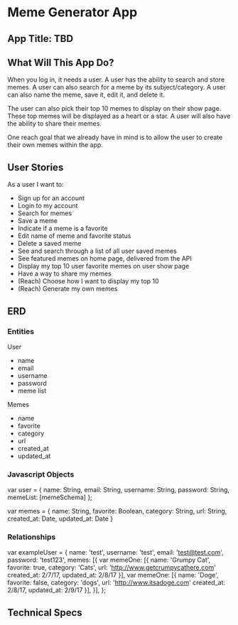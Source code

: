 # Meme Generator App

## App Title: TBD

## What Will This App Do?
When you log in, it needs a user. A user has the ability to search and store memes. A user can also search for a meme by its subject/category. A user can also name the meme, save it, edit it, and delete it.

The user can also pick their top 10 memes to display on their show page. These top memes will be displayed as a heart or a star. A user will also have the ability to share their memes.

One reach goal that we already have in mind is to allow the user to create their own memes within the app.

## User Stories
As a user I want to:
- Sign up for an account
- Login to my account
- Search for memes
- Save a meme
- Indicate if a meme is a favorite
- Edit name of meme and favorite status
- Delete a saved meme
- See and search through a list of all user saved memes
- See featured memes on home page, delivered from the API
- Display my top 10 user favorite memes on user show page
- Have a way to share my memes
- (Reach) Choose how I want to display my top 10
- (Reach) Generate my own memes

## ERD
### Entities
User
- name
- email
- username
- password
- meme list

Memes
- name
- favorite
- category
- url
- created_at
- updated_at

### Javascript Objects
var user = {
  name: String,
  email: String,
  username: String,
  password: String,
  memeList: [memeSchema]
};

var memes = {
  name: String,
  favorite: Boolean,
  category: String,
  url: String,
  created_at: Date,
  updated_at: Date
}

### Relationships
var exampleUser = {
  name: 'test',
  username: 'test',
  email: 'test@test.com',
  password: 'test123',
  memes: [{
    var memeOne: [{
      name: 'Grumpy Cat',
      favorite: true,
      category: 'Cats',
      url: 'http://www.getcrumpycathere.com'
      created_at: 2/7/17,
      updated_at: 2/8/17
      }],
      var memeOne: [{
        name: 'Doge',
        favorite: false,
        category: 'dogs',
        url: 'http://www.itsadoge.com'
        created_at: 2/8/17,
        updated_at: 2/9/17
        }],
    }],
};

## Technical Specs
